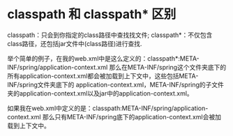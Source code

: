 # classpath 和 classpath* 区别
classpath：只会到你指定的class路径中查找找文件;
classpath*：不仅包含class路径，还包括jar文件中(class路径)进行查找.

举个简单的例子，在我的web.xml中是这么定义的：classpath*:META-INF/spring/application-context.xml
那么在META-INF/spring这个文件夹底下的所有application-context.xml都会被加载到上下文中，这些包括META-INF/spring文件夹底下的 application-context.xml，META-INF/spring的子文件夹的application-context.xml以及jar中的application-context.xml。

如果我在web.xml中定义的是：classpath:META-INF/spring/application-context.xml
那么只有META-INF/spring底下的application-context.xml会被加载到上下文中。





